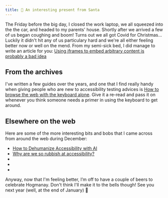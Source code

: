 ```yaml
---
title: 🎁 An interesting present from Santa
---
```


The Friday before the big day, I closed the work laptop, we all squeezed into the the car, and headed to my parents' house. Shortly after we arrived a few of us began coughing and boom! Turns out we all got Covid for Christmas… Luckily it didn't hit any of us particulary hard and we're all either feeling better now or well on the mend. From my semi-sick bed, I did manage to write an article for you: [Using iframes to embed arbitrary content is probably a bad idea](https://www.tempertemper.net/blog/using-iframes-to-embed-arbitrary-content-is-probably-a-bad-idea)


## From the archives

I've written a few guides over the years, and one that I find really handy when giving people who are new to accessibility testing advices is [How to browse the web with the keyboard alone](https://www.tempertemper.net/blog/how-to-browse-the-web-with-the-keyboard-alone). Give it a re-read and pass it on whenever you think someone needs a primer in using the keyboard to get around.


## Elsewhere on the web

Here are some of the more interesting bits and bobs that I came across from around the web during December:

- [How to Dehumanize Accessibility with AI](https://ashleemboyer.com/blog/how-to-dehumanize-accessibility-with-ai/)
- [Why are we so rubbish at accessibility?](https://carmemias.com/why-are-we-so-rubbish-at-accessibility/)
- []()
- []()
- []()

Anyway, now that I'm feeling better, I’m off to have a couple of beers to celebrate Hogmanay. Don't think I'll make it to the bells though! See you next year (well, at the end of January) 🍻